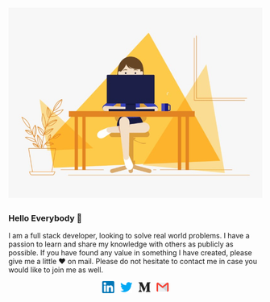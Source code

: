 

# ![amina](https://github.com/amina-up/amina-up/blob/main/banner%20github.gif)

### Hello Everybody 👋 

I am a full stack developer,  looking to solve real world problems. I have a passion to learn and share my knowledge with others as publicly as possible. If you have found any value in something I have created, please give me a little ♥ on mail. Please do not hesitate to contact me in case you would like to join me as well.

<p align='center'>
  <a href="https://www.linkedin.com/in/amina-laabidi-38490b1a1/"><img height="24" src="https://github.com/amina-up/amina-up/blob/main/linkedin.png"></a>&nbsp;&nbsp;
    <a href="https://twitter.com/Amina66167255"><img height="24" src="https://github.com/amina-up/amina-up/blob/main/twitter.png"></a>&nbsp;&nbsp;
  <a href="https://aminalaabidi2018.medium.com/"><img height="24" src="https://github.com/amina-up/amina-up/blob/main/medium.png"></a>&nbsp;&nbsp;
  <a href="https://mail.google.com/mail/u/0/#inbox"><img height="24" src="https://github.com/amina-up/amina-up/blob/main/gmail%20(1).png"></a>
 
</p>


